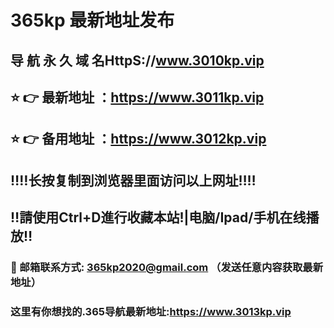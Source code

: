# 365kp 最新地址发布 
## 导 航 永 久 域 名HttpS://www.3010kp.vip
## ⭐️ 👉 最新地址 ：https://www.3011kp.vip
## ⭐️ 👉 备用地址 ：https://www.3012kp.vip
## ‼️‼️长按复制到浏览器里面访问以上网址‼️‼️
## ‼️請使用Ctrl+D進行收藏本站!|电脑/Ipad/手机在线播放‼️
### 📧 邮箱联系方式: 365kp2020@gmail.com （发送任意内容获取最新地址）
### 这里有你想找的.365导航最新地址:https://www.3013kp.vip
